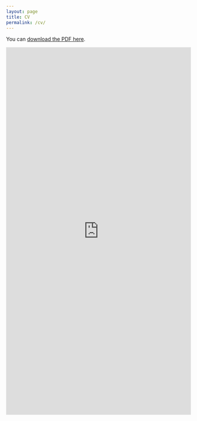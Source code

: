 ```yaml
---
layout: page
title: CV
permalink: /cv/
---
```


You can [download the PDF here](/docs/Aditya_updated_cv.pdf).

<iframe src="http://askaranam.github.io/docs/Aditya_updated_csv.pdf" class="gde-frame" style="height: 1000px; width: 100%; border: none;" scrolling="yes"></iframe>

<!-- {% include embedpdf.html code="f5p4nwg73ruxbho/svm-cv.pdf" width=100 height=800 %} -->

